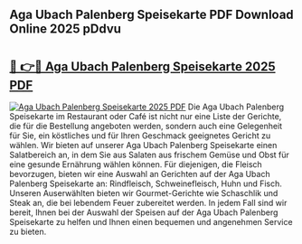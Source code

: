 ## Aga Ubach Palenberg Speisekarte PDF Download Online 2025 pDdvu

# <h2><a href="http://gc5kkdn.nevu.top/?p=Aga+Ubach+Palenberg+Speisekarte">🔗 👉🔴 Aga Ubach Palenberg Speisekarte 2025 PDF</a></h2>

[![Aga Ubach Palenberg Speisekarte 2025 PDF](https://i.imgur.com/dBaPXMq.png)](http://gc5kkdn.nevu.top/?p=Aga+Ubach+Palenberg+Speisekarte)
Die Aga Ubach Palenberg Speisekarte im Restaurant oder Café ist nicht nur eine Liste der Gerichte, die für die Bestellung angeboten werden, sondern auch eine Gelegenheit für Sie, ein köstliches und für Ihren Geschmack geeignetes Gericht zu wählen. Wir bieten auf unserer Aga Ubach Palenberg Speisekarte einen Salatbereich an, in dem Sie aus Salaten aus frischem Gemüse und Obst für eine gesunde Ernährung wählen können. Für diejenigen, die Fleisch bevorzugen, bieten wir eine Auswahl an Gerichten auf der Aga Ubach Palenberg Speisekarte an: Rindfleisch, Schweinefleisch, Huhn und Fisch. Unseren Auserwählten bieten wir Gourmet-Gerichte wie Schaschlik und Steak an, die bei lebendem Feuer zubereitet werden. In jedem Fall sind wir bereit, Ihnen bei der Auswahl der Speisen auf der Aga Ubach Palenberg Speisekarte zu helfen und Ihnen einen bequemen und angenehmen Service zu bieten.
